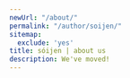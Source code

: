 ```yaml
---
newUrl: "/about/"
permalink: "/author/soijen/"
sitemap:
  exclude: 'yes'
title: sóijen | about us
description: We've moved!
---
```

